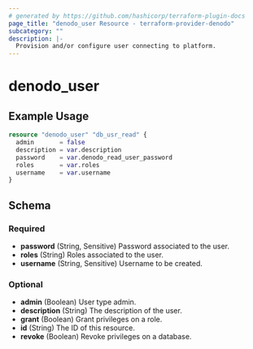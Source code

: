 ```yaml
---
# generated by https://github.com/hashicorp/terraform-plugin-docs
page_title: "denodo_user Resource - terraform-provider-denodo"
subcategory: ""
description: |-
  Provision and/or configure user connecting to platform.
---
```


# denodo_user

## Example Usage

```terraform
resource "denodo_user" "db_usr_read" {
  admin       = false
  description = var.description
  password    = var.denodo_read_user_password
  roles       = var.roles
  username    = var.username
}
```

<!-- schema generated by tfplugindocs -->
## Schema

### Required

- **password** (String, Sensitive) Password associated to the user.
- **roles** (String) Roles associated to the user.
- **username** (String, Sensitive) Username to be created.

### Optional

- **admin** (Boolean) User type admin.
- **description** (String) The description of the user.
- **grant** (Boolean) Grant privileges on a role.
- **id** (String) The ID of this resource.
- **revoke** (Boolean) Revoke privileges on a database.

